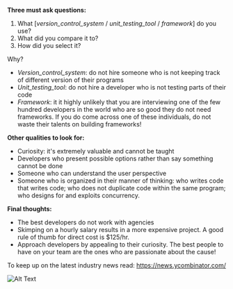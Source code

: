 **Three must ask questions:**

1. What [_version_control_system_ / _unit_testing_tool_ / _framework_] do you use?
2. What did you compare it to?
3. How did you select it?

Why?
- _Version_control_system_: do not hire someone who is not keeping track of different version of their programs
- _Unit_testing_tool_: do not hire a developer who is not testing parts of their code
- _Framework_: it it highly unlikely that you are interviewing one of the few hundred developers in the world who are so good they do not need frameworks. If you do come across one of these individuals, do not waste their talents on building frameworks!

**Other qualities to look for:**
- Curiosity: it's extremely valuable and cannot be taught
- Developers who present possible options rather than say something cannot be done 
- Someone who can understand the user perspective
- Someone who is organized in their manner of thinking: who writes code that writes code; who does not duplicate code within the same program; who designs for and exploits concurrency.

**Final thoughts:**
- The best developers do not work with agencies
- Skimping on a hourly salary results in a more expensive project. A good rule of thumb for direct cost is $125/hr.
- Approach developers by appealing to their curiosity. The best people to have on your team are the ones who are passionate about the cause! 

To keep up on the latest industry news read: https://news.ycombinator.com/


![Alt Text](http://big.assets.huffingtonpost.com/2014officespace18.gif)
